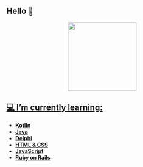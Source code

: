 ## Hello 👋

<!--
**DouglasSRM/DouglasSRM** is a ✨ _special_ ✨ repository because its `README.md` (this file) appears on your GitHub profile.

Here are some ideas to get you started:

- 🔭 I’m currently working on ...
- 🌱 I’m currently learning ...
- 👯 I’m looking to collaborate on ...
- 🤔 I’m looking for help with ...
- 💬 Ask me about ...
- 📫 How to reach me: ...
- 😄 Pronouns: ...
- ⚡ Fun fact: ...
-->
<div align="center">
  <a href="https://github.com/DouglasSRM">
    <img height="180em" src="https://github-readme-stats-sigma-five.vercel.app/api?username=DouglasSRM&show_icons=true&theme=tokyonight&include_all_commits=true&count_private=true"/>
</div>

## 💻 I’m currently learning:
- **Kotlin**
- **Java**
- **Delphi**
- **HTML & CSS**
- **JavaScript**
- **Ruby on Rails**
